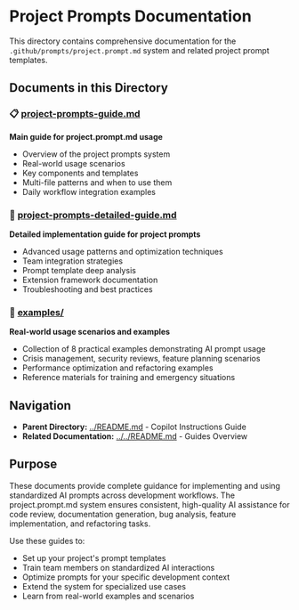 # Project Prompts Documentation

This directory contains comprehensive documentation for the `.github/prompts/project.prompt.md` system and related project prompt templates.

## Documents in this Directory

### 📋 [project-prompts-guide.md](./project-prompts-guide.md)
**Main guide for project.prompt.md usage**
- Overview of the project prompts system
- Real-world usage scenarios  
- Key components and templates
- Multi-file patterns and when to use them
- Daily workflow integration examples

### 📖 [project-prompts-detailed-guide.md](./project-prompts-detailed-guide.md)
**Detailed implementation guide for project prompts**
- Advanced usage patterns and optimization techniques
- Team integration strategies
- Prompt template deep analysis
- Extension framework documentation
- Troubleshooting and best practices

### 📁 [examples/](./examples/)
**Real-world usage scenarios and examples**
- Collection of 8 practical examples demonstrating AI prompt usage
- Crisis management, security reviews, feature planning scenarios
- Performance optimization and refactoring examples
- Reference materials for training and emergency situations

## Navigation

- **Parent Directory:** [../README.md](../README.md) - Copilot Instructions Guide
- **Related Documentation:** [../../README.md](../../README.md) - Guides Overview

## Purpose

These documents provide complete guidance for implementing and using standardized AI prompts across development workflows. The project.prompt.md system ensures consistent, high-quality AI assistance for code review, documentation generation, bug analysis, feature implementation, and refactoring tasks.

Use these guides to:
- Set up your project's prompt templates
- Train team members on standardized AI interactions  
- Optimize prompts for your specific development context
- Extend the system for specialized use cases
- Learn from real-world examples and scenarios

